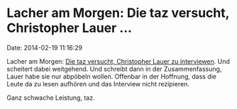 Lacher am Morgen: Die taz versucht, Christopher Lauer \...
==========================================================

Date: 2014-02-19 11:16:29

Lacher am Morgen: [Die taz versucht, Christopher Lauer zu
interviewen](http://www.taz.de/Christopher-Lauer-ueber-Piraten/!133243/).
Und scheitert dabei weitgehend. Und schreibt dann in der
Zusammenfassung, Lauer habe sie nur abpöbeln wollen. Offenbar in der
Hoffnung, dass die Leute da zu lesen aufhören und das Interview nicht
rezipieren.

Ganz schwache Leistung, taz.
